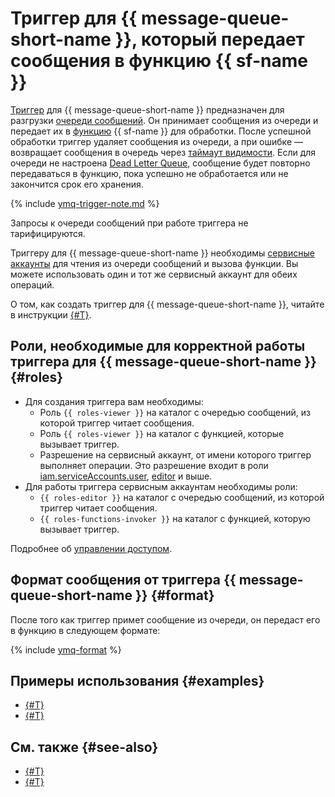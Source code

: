 # Триггер для {{ message-queue-short-name }}, который передает сообщения в функцию {{ sf-name }}

[Триггер](../trigger/) для {{ message-queue-short-name }} предназначен для разгрузки [очереди сообщений](../../../message-queue/concepts/queue.md). Он принимает сообщения из очереди и передает их в [функцию](../function.md) {{ sf-name }} для обработки. После успешной обработки триггер удаляет сообщения из очереди, а при ошибке — возвращает сообщения в очередь через [таймаут видимости](../../../message-queue/concepts/visibility-timeout.md). Если для очереди не настроена [Dead Letter Queue](../../../message-queue/concepts/dlq.md), сообщение будет повторно передаваться в функцию, пока успешно не обработается или не закончится срок его хранения.

{% include [ymq-trigger-note.md](../../../_includes/functions/ymq-trigger-note.md) %}

Запросы к очереди сообщений при работе триггера не тарифицируются.

Триггеру для {{ message-queue-short-name }} необходимы [сервисные аккаунты](../../../iam/concepts/users/service-accounts.md) для чтения из очереди сообщений и вызова функции. Вы можете использовать один и тот же сервисный аккаунт для обеих операций. 

О том, как создать триггер для {{ message-queue-short-name }}, читайте в инструкции [{#T}](../../operations/trigger/ymq-trigger-create.md).

## Роли, необходимые для корректной работы триггера для {{ message-queue-short-name }} {#roles}

* Для создания триггера вам необходимы: 
    * Роль `{{ roles-viewer }}` на каталог с очередью сообщений, из которой триггер читает сообщения.
    * Роль `{{ roles-viewer }}` на каталог с функцией, которые вызывает триггер.
    * Разрешение на сервисный аккаунт, от имени которого триггер выполняет операции. Это разрешение входит в роли [iam.serviceAccounts.user](../../../iam/security/index.md#iam-serviceAccounts-user), [editor](../../../iam/roles-reference.md#editor) и выше.
* Для работы триггера сервисным аккаунтам необходимы роли: 
    * `{{ roles-editor }}` на каталог с очередью сообщений, из которой триггер читает сообщения.
    * `{{ roles-functions-invoker }}` на каталог с функцией, которую вызывает триггер.

Подробнее об [управлении доступом](../../security/index.md).

## Формат сообщения от триггера {{ message-queue-short-name }} {#format}

После того как триггер примет сообщение из очереди, он передаст его в функцию в следующем формате: 

{% include [ymq-format](../../../_includes/functions/ymq-format.md) %}

## Примеры использования {#examples}

* [{#T}](../../tutorials/serverless-trigger-budget-queue-vm-tg.md)
* [{#T}](../../tutorials/video-converting-queue.md)

## См. также {#see-also}

* [{#T}](../../../serverless-containers/concepts/trigger/ymq-trigger.md)
* [{#T}](../../../api-gateway/concepts/trigger/ymq-trigger.md)
